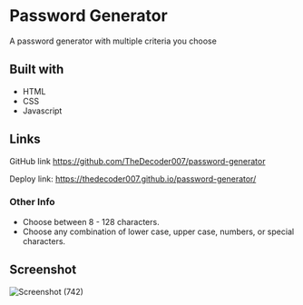 # Password Generator
A password generator with multiple criteria you choose


## Built with
* HTML
* CSS
* Javascript

## Links
GitHub link https://github.com/TheDecoder007/password-generator

Deploy link: https://thedecoder007.github.io/password-generator/

### Other Info
* Choose between 8 - 128 characters.
* Choose any combination of lower case, upper case, numbers, or special characters.


## Screenshot
![Screenshot (742)](https://user-images.githubusercontent.com/101135574/168188710-cf363b8c-a76c-4a08-8338-9c85dc941056.png)
